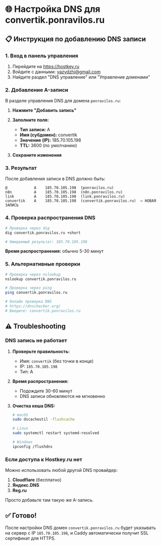 # 🌐 Настройка DNS для convertik.ponravilos.ru

## 📋 Инструкция по добавлению DNS записи

### 1. Вход в панель управления

1. Перейдите на https://hostkey.ru
2. Войдите с данными: yazydzhi@gmail.com
3. Найдите раздел "DNS управление" или "Управление доменами"

### 2. Добавление A-записи

В разделе управления DNS для домена `ponravilos.ru`:

1. **Нажмите "Добавить запись"**
2. **Заполните поля:**
   - **Тип записи:** A
   - **Имя (субдомен):** convertik
   - **Значение (IP):** 185.70.105.198
   - **TTL:** 3600 (по умолчанию)

3. **Сохраните изменения**

### 3. Результат

После добавления записи в DNS должно быть:

```
@            A    185.70.105.198  (ponravilos.ru)
n8n          A    185.70.105.198  (n8n.ponravilos.ru)
link         A    185.70.105.198  (link.ponravilos.ru)
convertik    A    185.70.105.198  (convertik.ponravilos.ru)  ← НОВАЯ ЗАПИСЬ
```

### 4. Проверка распространения DNS

```bash
# Проверка через dig
dig convertik.ponravilos.ru +short

# Ожидаемый результат: 185.70.105.198
```

**Время распространения:** обычно 5-30 минут

### 5. Альтернативные проверки

```bash
# Проверка через nslookup
nslookup convertik.ponravilos.ru

# Проверка через ping
ping convertik.ponravilos.ru

# Онлайн проверка DNS
# https://dnschecker.org/
# Введите: convertik.ponravilos.ru
```

## ⚠️ Troubleshooting

### DNS запись не работает

1. **Проверьте правильность:**
   - Имя: `convertik` (без точки в конце)
   - IP: `185.70.105.198` 
   - Тип: A

2. **Время распространения:**
   - Подождите 30-60 минут
   - DNS записи обновляются не мгновенно

3. **Очистка кеша DNS:**
   ```bash
   # macOS
   sudo dscacheutil -flushcache
   
   # Linux
   sudo systemctl restart systemd-resolved
   
   # Windows
   ipconfig /flushdns
   ```

### Если доступа к Hostkey.ru нет

Можно использовать любой другой DNS провайдер:

1. **Cloudflare** (бесплатно)
2. **Яндекс.DNS**
3. **Reg.ru**

Просто добавьте там такую же A-запись.

## ✅ Готово!

После настройки DNS домен `convertik.ponravilos.ru` будет указывать на сервер с IP `185.70.105.198`, и Caddy автоматически получит SSL сертификат для HTTPS.